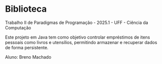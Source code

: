 # Biblioteca

Trabalho II de Paradigmas de Programação - 2025.1 - UFF - Ciência da Computação

Este projeto em Java tem como objetivo controlar empréstimos de itens pessoais como livros e utensílios, permitindo armazenar e recuperar dados de forma persistente.

Aluno: Breno Machado
